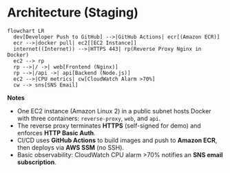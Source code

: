 # Architecture (Staging)

```mermaid
flowchart LR
  dev[Developer Push to GitHub] -->|GitHub Actions| ecr[(Amazon ECR)]
  ecr -->|docker pull| ec2[[EC2 Instance]]
  internet((Internet)) -->|HTTPS 443| rp(Reverse Proxy Nginx in Docker)
  ec2 --> rp
  rp -->|/ ->| web[Frontend (Nginx)]
  rp -->|/api ->| api[Backend (Node.js)]
  ec2 -->|CPU metrics| cw[CloudWatch Alarm >70%]
  cw --> sns[SNS Email]
```

**Notes**

- One EC2 instance (Amazon Linux 2) in a public subnet hosts Docker with three containers: `reverse-proxy`, `web`, and `api`.
- The reverse proxy terminates **HTTPS** (self-signed for demo) and enforces **HTTP Basic Auth**.
- CI/CD uses **GitHub Actions** to build images and push to **Amazon ECR**, then deploys via **AWS SSM** (no SSH).
- Basic observability: CloudWatch CPU alarm >70% notifies an **SNS email subscription**.
